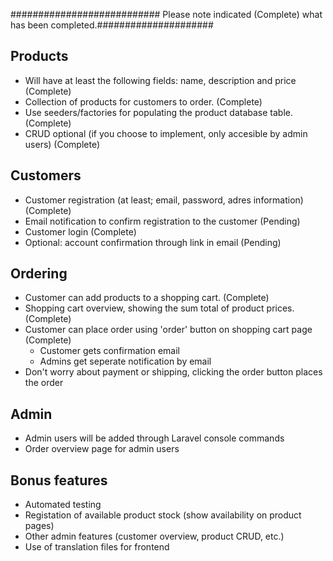 
########################### Please note indicated (Complete) what has been completed.#####################


## Products
- Will have at least the following fields: name, description and price (Complete)
- Collection of products for customers to order. (Complete)
- Use seeders/factories for populating the product database table. (Complete)
- CRUD optional (if you choose to implement, only accesible by admin users) (Complete)

## Customers
- Customer registration (at least; email, password, adres information) (Complete)
- Email notification to confirm registration to the customer (Pending)
- Customer login (Complete)
- Optional: account confirmation through link in email (Pending)

## Ordering
- Customer can add products to a shopping cart. (Complete)
- Shopping cart overview, showing the sum total of product prices. (Complete)
- Customer can place order using 'order' button on shopping cart page (Complete)
  - Customer gets confirmation email
  - Admins get seperate notification by email
- Don't worry about payment or shipping, clicking the order button places the order

## Admin
- Admin users will be added through Laravel console commands
- Order overview page for admin users

## Bonus features
- Automated testing
- Registation of available product stock (show availability on product pages)
- Other admin features (customer overview, product CRUD, etc.)
- Use of translation files for frontend

